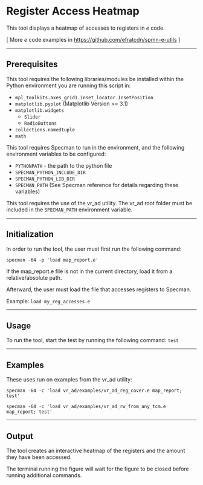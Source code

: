 # Register Access Heatmap
This tool displays a heatmap of accesses to registers in *e* code.

[ More *e* code examples in https://github.com/efratcdn/spmn-e-utils ]

----------------------
Prerequisites
----------------------
This tool requires the following libraries/modules be installed within the Python
environment you are running this script in:
* `mpl_toolkits.axes_grid1.inset_locator.InsetPosition`
* `matplotlib.pyplot` (Matplotlib Version >= 3.1)
* `matplotlib.widgets`
   * `Slider`
   * `RadioButtons`
* `collections.namedtuple`
* `math`


This tool requires Specman to run in the environment, and the following environment variables to be configured:
* `PYTHONPATH` - the path to the python file
* `SPECMAN_PYTHON_INCLUDE_DIR`
* `SPECMAN_PYTHON_LIB_DIR`
* `SPECMAN_PATH`
(See Specman reference for details regarding these variables)
    
This tool requires the use of the vr_ad utility.
The vr_ad root folder must be included in the `SPECMAN_PATH` environment variable.


----------------------
Initialization
----------------------
In order to run the tool, the user must first run the following command:

`specman -64 -p 'load map_report.e'`

   
If the map_report.e file is not in the current directory, load it from a relative/absolute path.

Afterward, the user must load the file that accesses registers to Specman.

Example: `load my_reg_accesses.e`


----------------------
Usage
----------------------
To run the tool, start the test by running the following command:
	`test`


----------------------
Examples
----------------------
These uses run on examples from the vr_ad utility:

`specman -64 -c 'load vr_ad/examples/vr_ad_reg_cover.e map_report; test'`

`specman -64 -c 'load vr_ad/examples/vr_ad_rw_from_any_tcm.e map_report; test'`

---------------------
Output
----------------------
The tool creates an interactive heatmap of the registers and the amount they have been accessed.

The terminal running the figure will wait for the figure to be closed before running additional commands.

